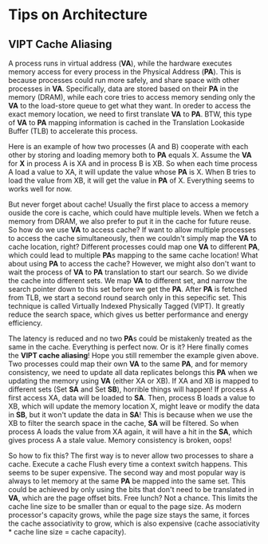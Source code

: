 # Tips on Architecture

## VIPT Cache Aliasing
A process runs in virtual address (**VA**), while the hardware executes memory access for every process in the
Physical Address (**PA**). This is because processes could run more safely, and share space with other processes
in **VA**. Specifically, data are stored based on their **PA** in the memory (DRAM), while each core tries to
access memory sending only the **VA** to the load-store queue to get what they want. In oreder to access the exact
memory location, we need to first translate **VA** to **PA**. BTW, this type of **VA** to **PA** mapping
information is cached in the Translation Lookaside Buffer (TLB) to accelerate this process.

Here is an example of how two processes (A and B) cooperate with each other by storing and loading memory both to
**PA** equals X. Assume the **VA** for **X** in process A is XA and in process B is XB. So when each time process
A load a value to XA, it will update the value whose **PA** is X. When B tries to load the value from XB, it will
get the value in **PA** of X. Everything seems to works well for now.

But never forget about cache! Usually the first place to access a memory ouside the core is cache, which could
have multiple levels. When we fetch a memory from DRAM, we also prefer to put it in the cache for future reuse.
So how do we use **VA** to access cache? If want to allow multiple processes to access the cache simultaneously,
then we couldn't simply map the **VA** to cache location, right? Different processes could map one **VA** to
different **PA**, which could lead to multiple **PA**s mapping to the same cache location! What about using
**PA** to access the cache? However, we might also don't want to wait the process of **VA** to **PA** translation
to start our search. So we divide the cache into different sets. We map **VA** to different set, and narrow the
search pointer down to this set before we get the **PA**. After **PA** is fetched from TLB, we start a second
round search only in this sepecific set. This technique is called Virtually Indexed Physically Tagged (VIPT). It
greatly reduce the search space, which gives us better performance and energy efficiency.

The latency is reduced and no two **PA**s could be mistakenly treated as the same in the cache. Everything is
perfect now. Or is it? Here finally comes the **VIPT cache aliasing**! Hope you still remember the example given
above. Two processes could map their own **VA** to the same **PA**, and for memory consistency, we need to update
all data replicates belongs this **PA** when we updating the memory using **VA** (either XA or XB). If XA and XB
is mapped to different sets (Set **SA** and Set **SB**), horrible things will happen! If process A first access
XA, data will be loaded to **SA**. Then, process B loads a value to XB, which will update the memory location X,
might leave or modify the data in **SB**, but it won't update the data in **SA**! This is because when we use the
XB to filter the search space in the cache, **SA** will be filtered. So when process A loads the value from XA
again, it will have a hit in the **SA**, which gives process A a stale value. Memory consistency is broken, oops!

So how to fix this? The first way is to never allow two processes to share a cache. Execute a cache Flush every
time a context switch happens. This seems to be super expensive. The second way and most popular way is always to
let memory at the same **PA** be mapped into the same set. This could be achieved by only using the bits that
don't need to be translated in **VA**, which are the page offset bits. Free lunch? Not a chance. This limits the
cache line size to be smaller than or equal to the page size. As modern processor's capacity grows, while the
page size stays the same, it forces the cache associativity to grow, which is also expensive (cache associativity * cache line size = cache capacity).